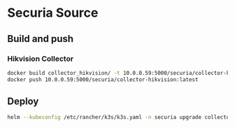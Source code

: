 # Securia Source

## Build and push

### Hikvision Collector

```bash
docker build collector_hikvision/ -t 10.0.0.59:5000/securia/collector-hikvision:latest
docker push 10.0.0.59:5000/securia/collector-hikvision:latest
```

## Deploy

```bash
helm --kubeconfig /etc/rancher/k3s/k3s.yaml -n securia upgrade collector-hikvision helm/charts/collector_hikvision -i -f helm/charts/collector_hikvision/values.yaml --create-namespace
```
